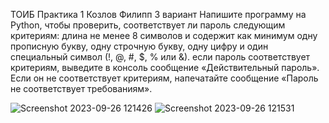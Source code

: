 ТОИБ Практика 1
Козлов Филипп 3 вариант
    Напишите программу на Python, чтобы проверить, соответствует ли пароль следующим критериям:
    длина не менее 8 символов и
    содержит как минимум одну прописную букву, одну строчную букву, одну цифру и один специальный символ (!, @, #, $, % или &).
    если пароль соответствует критериям, выведите в консоль сообщение «Действительный пароль». Если он не соответствует критериям, напечатайте сообщение «Пароль не соответствует требованиям».
    
![Screenshot 2023-09-26 121426](https://github.com/ClearKillah/toibkozlov/assets/64082447/89cf8787-9120-4182-8d3b-3cee05e94701)
![Screenshot 2023-09-26 121531](https://github.com/ClearKillah/toibkozlov/assets/64082447/94d5951d-7ea2-4cc0-beeb-2c8a3bb4e3d9)
